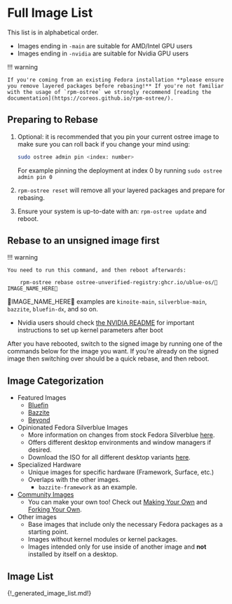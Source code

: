 # Full Image List

This list is in alphabetical order.

- Images ending in `-main` are suitable for AMD/Intel GPU users
- Images ending in `-nvidia` are suitable for Nvidia GPU users

!!! warning

    If you're coming from an existing Fedora installation **please ensure you remove layered packages before rebasing!** If you're not familiar with the usage of `rpm-ostree` we strongly recommend [reading the documentation](https://coreos.github.io/rpm-ostree/).

## Preparing to Rebase

1. Optional: it is recommended that you pin your current ostree image to make sure you can roll back if you change your mind using:

    ```sh
   sudo ostree admin pin <index: number>
   ```

   For example pinning the deployment at index 0 by running `sudo ostree admin pin 0`

2. `rpm-ostree reset` will remove all your layered packages and prepare for rebasing.
3. Ensure your system is up-to-date with an: `rpm-ostree update` and reboot.

## Rebase to an unsigned image first

!!! warning

    You need to run this command, and then reboot afterwards:

        rpm-ostree rebase ostree-unverified-registry:ghcr.io/ublue-os/🚨IMAGE_NAME_HERE🚨

🚨IMAGE_NAME_HERE🚨 examples are `kinoite-main`, `silverblue-main`, `bazzite`, `bluefin-dx`, and so on.

- Nvidia users should check [the NVIDIA README](https://universal-blue.org/images/nvidia/) for important instructions to set up kernel parameters after boot

After you have rebooted, switch to the signed image by running one of the commands below for the image you want. If you're already on the signed image then switching over should be a quick rebase, and then reboot.

## Image Categorization

- Featured Images
  - [Bluefin](https://github.com/ublue-os/bluefin)
  - [Bazzite](https://github.com/ublue-os/bazzite/)
  - [Beyond](https://github.com/ublue-os/beyond)
- Opinionated Fedora Silverblue Images
  - More information on changes from stock Fedora Silverblue [here](/images/main/).
  - Offers different desktop environments and window managers if desired.
  - Download the ISO for all different desktop variants [here](https://github.com/ublue-os/main/releases).
- Specialized Hardware
  - Unique images for specific hardware (Framework, Surface, etc.)
  - Overlaps with the other images.
    - `bazzite-framework` as an example.
- [Community Images](https://universal-blue.discourse.group/t/list-of-community-created-custom-images/340)
  - You can make your own too!  Check out [Making Your Own](/tinker/make-your-own/) and [Forking Your Own](/guide/fork-your-own/).
- Other images
  - Base images that include only the necessary Fedora packages as a starting point.
  - Images without kernel modules or kernel packages.
  - Images intended only for use inside of another image and **not** installed by itself on a desktop.

## Image List

{!_generated_image_list.md!}
